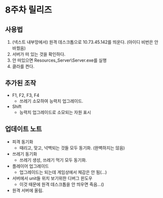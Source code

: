 8주차 릴리즈
====

사용법
----
1. (넥스트 내부망에서) 원격 데스크톱으로 10.73.45.142를 띄운다. (아이디 비번은 안 바꿨음)
2. 서버가 떠 있는 것을 확인하다.
  3. 안 떠있으면 Resources_Server\Server.exe를 실행
4. 클라를 켠다.

추가된 조작
----
* F1, F2, F3, F4
  * 쓰레기 소모하여 능력치 업그레이드.
* Shift
  * 능력치 업그레이드로 소모되는 자원 표시

업데이트 노트
----
* 피격 동기화
  * 때리고, 맞고, 넉백되는 것들 모두 동기화. (완벽하지는 않음)
* 쓰레기 동기화
  * 쓰레기 생성, 쓰레기 먹기 모두 동기화.
* 플레이어 업그레이드
  * 업그레이드는 되는데 게임상에서 체감은 안 됨(...)
* 서버에서 unit들 위치 보기위한 디버그 윈도우
  * 이것 때문에 원격 데스크톱을 안 띄우면 죽음...()
* 원격 서버에 올림.
